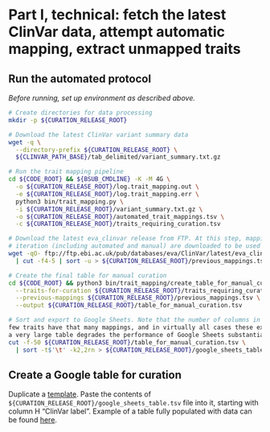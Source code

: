 # Part I, technical: fetch the latest ClinVar data, attempt automatic mapping, extract unmapped traits

## Run the automated protocol
_Before running, set up environment as described above._

```bash
# Create directories for data processing
mkdir -p ${CURATION_RELEASE_ROOT}

# Download the latest ClinVar variant summary data
wget -q \
  --directory-prefix ${CURATION_RELEASE_ROOT} \
  ${CLINVAR_PATH_BASE}/tab_delimited/variant_summary.txt.gz

# Run the trait mapping pipeline
cd ${CODE_ROOT} && ${BSUB_CMDLINE} -K -M 4G \
  -o ${CURATION_RELEASE_ROOT}/log.trait_mapping.out \
  -e ${CURATION_RELEASE_ROOT}/log.trait_mapping.err \
  python3 bin/trait_mapping.py \
  -i ${CURATION_RELEASE_ROOT}/variant_summary.txt.gz \
  -o ${CURATION_RELEASE_ROOT}/automated_trait_mappings.tsv \
  -c ${CURATION_RELEASE_ROOT}/traits_requiring_curation.tsv

# Download the latest eva_clinvar release from FTP. At this step, mappings produced by the pipeline on the previous
# iteration (including automated and manual) are downloaded to be used to aid the manual curation process.
wget -qO- ftp://ftp.ebi.ac.uk/pub/databases/eva/ClinVar/latest/eva_clinvar.txt \
  | cut -f4-5 | sort -u > ${CURATION_RELEASE_ROOT}/previous_mappings.tsv

# Create the final table for manual curation
cd ${CODE_ROOT} && python3 bin/trait_mapping/create_table_for_manual_curation.py \
  --traits-for-curation ${CURATION_RELEASE_ROOT}/traits_requiring_curation.tsv \
  --previous-mappings ${CURATION_RELEASE_ROOT}/previous_mappings.tsv \
  --output ${CURATION_RELEASE_ROOT}/table_for_manual_curation.tsv

# Sort and export to Google Sheets. Note that the number of columns in the output table is limited to 50, because only a
few traits have that many mappings, and in virtually all cases these extra mappings are not meaningful. However, having
a very large table degrades the performance of Google Sheets substantially.
cut -f-50 ${CURATION_RELEASE_ROOT}/table_for_manual_curation.tsv \
  | sort -t$'\t' -k2,2rn > ${CURATION_RELEASE_ROOT}/google_sheets_table.tsv
```

## Create a Google table for curation

Duplicate a [template](https://docs.google.com/spreadsheets/d/1PyDzRs3bO1klvvSv9XuHmx-x7nqZ0UAGeS6aV2SQ2Yg/edit?usp=sharing). Paste the contents of `${CURATION_RELEASE_ROOT}/google_sheets_table.tsv` file into it, starting with column H “ClinVar label”. Example of a table fully populated with data can be found [here](https://docs.google.com/spreadsheets/d/1HQ08UQTpS-0sE9MyzdUPO7EihMxDb2e8N14s1BknjVo/edit?usp=sharing).